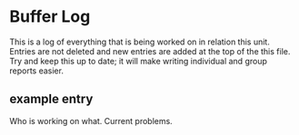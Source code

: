 # Buffer Log
This is a log of everything that is being worked on in relation this unit.
Entries are not deleted and new entries are added at the top of the this file.
Try and keep this up to date; it will make writing individual and group reports
easier.

## example entry
Who is working on what. Current problems.

